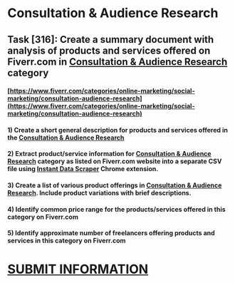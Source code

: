 # Consultation & Audience Research
## Task [316]: Create a summary document with analysis of products and services offered on Fiverr.com in [Consultation & Audience Research](https://www.fiverr.com/categories/online-marketing/social-marketing/consultation-audience-research) category
#### [https://www.fiverr.com/categories/online-marketing/social-marketing/consultation-audience-research](https://www.fiverr.com/categories/online-marketing/social-marketing/consultation-audience-research)
#### 1) Create a short general description for products and services offered in the [Consultation & Audience Research](https://www.fiverr.com/categories/online-marketing/social-marketing/consultation-audience-research)
#### 2) Extract product/service information for [Consultation & Audience Research](https://www.fiverr.com/categories/online-marketing/social-marketing/consultation-audience-research) category as listed on Fiverr.com website into a separate CSV file using [Instant Data Scraper](https://chrome.google.com/webstore/detail/instant-data-scraper/ofaokhiedipichpaobibbnahnkdoiiah) Chrome extension.
#### 3) Create a list of various product offerings in [Consultation & Audience Research](https://www.fiverr.com/categories/online-marketing/social-marketing/consultation-audience-research). Include product variations with brief descriptions.
#### 4) Identify common price range for the products/services offered in this category on Fiverr.com
#### 5) Identify approximate number of freelancers offering products and services in this category on Fiverr.com

# [SUBMIT INFORMATION](https://forms.office.com/r/8AEKjkLxKG)
